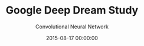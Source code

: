 ---
title: 'Google Deep Dream Study'
subtitle: 'Convolutional Neural Network'
category: Coding
date: 2015-08-17 00:00:00
description: This page is a demo that shows everything you can do inside portfolio and blog posts.
featured_image: '/images/projects/deep_dream/deep_dream.png'
---